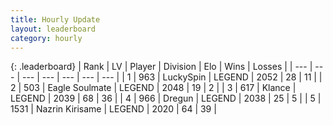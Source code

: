 ```yaml
---
title: Hourly Update
layout: leaderboard
category: hourly
---
```


{: .leaderboard}
| Rank | LV | Player | Division | Elo | Wins | Losses |
| --- | --- | --- | --- | --- | --- | --- |
| <span data-change="0">1</span> | 963 | <span title="ID: 498412">LuckySpin</span> | LEGEND | <span data-change="0">2052</span> | <span data-change="0">28</span> | <span data-change="0">11</span> |
| <span data-change="0">2</span> | 503 | <span title="ID: 512212">Eagle Soulmate</span> | LEGEND | <span data-change="0">2048</span> | <span data-change="0">19</span> | <span data-change="0">2</span> |
| <span data-change="1">3</span> | 617 | <span title="ID: 518429">Klance</span> | LEGEND | <span data-change="0">2039</span> | <span data-change="0">68</span> | <span data-change="0">36</span> |
| <span data-change="1">4</span> | 966 | <span title="ID: 337810">Dregun</span> | LEGEND | <span data-change="0">2038</span> | <span data-change="0">25</span> | <span data-change="0">5</span> |
| <span data-change="-2">5</span> | 1531 | <span title="ID: 315148">Nazrin Kirisame</span> | LEGEND | <span data-change="-23">2020</span> | <span data-change="3">64</span> | <span data-change="3">39</span> |